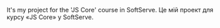 It's my project for the 'JS Core' course in SoftServe.
Це мій проект для курсу «JS Core» у SoftServe.
